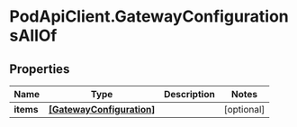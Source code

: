 # PodApiClient.GatewayConfigurationsAllOf

## Properties

Name | Type | Description | Notes
------------ | ------------- | ------------- | -------------
**items** | [**[GatewayConfiguration]**](GatewayConfiguration.md) |  | [optional] 


